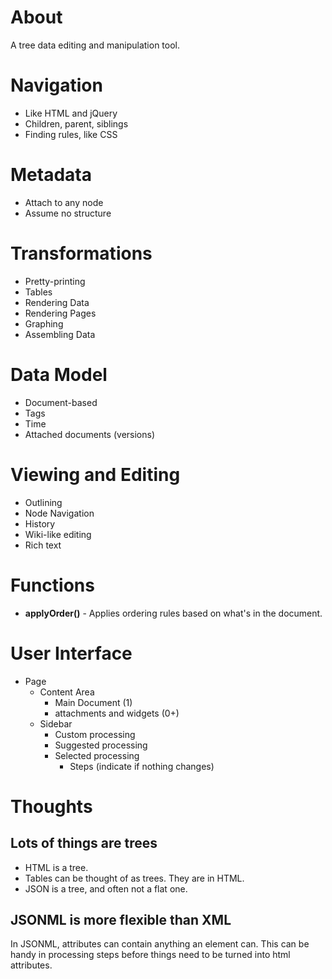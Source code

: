 # About

A tree data editing and manipulation tool.

# Navigation

* Like HTML and jQuery
* Children, parent, siblings
* Finding rules, like CSS

# Metadata

* Attach to any node
* Assume no structure

# Transformations

* Pretty-printing
* Tables
* Rendering Data
* Rendering Pages
* Graphing
* Assembling Data

# Data Model

* Document-based
* Tags
* Time
* Attached documents (versions)

# Viewing and Editing

* Outlining
* Node Navigation
* History
* Wiki-like editing
* Rich text

# Functions

* **applyOrder()** - Applies ordering rules based on what's in the
  document.

# User Interface

* Page
    * Content Area
        * Main Document (1)
        * attachments and widgets (0+)
    * Sidebar
        * Custom processing
        * Suggested processing
        * Selected processing
            * Steps (indicate if nothing changes)

# Thoughts

## Lots of things are trees

* HTML is a tree.
* Tables can be thought of as trees. They are in HTML.
* JSON is a tree, and often not a flat one.

## JSONML is more flexible than XML

In JSONML, attributes can contain anything an element can. This can be
handy in processing steps before things need to be turned into html
attributes.
